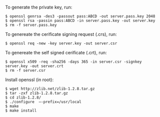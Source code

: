 To generate the private key, run:
```
$ openssl genrsa -des3 -passout pass:ABCD -out server.pass.key 2048
$ openssl rsa -passin pass:ABCD -in server.pass.key -out server.key
$ rm -f server.pass.key
```

To genereate the cerificate signing request (.crs), run:
```
$ openssl req -new -key server.key -out server.csr
```

To genereate the self signed cerificate (.crt), run:
```
$ openssl x509 -req -sha256 -days 365 -in server.csr -signkey server.key -out server.crt
$ rm -f server.csr
```

Install openssl (in root):
```
$ wget http://zlib.net/zlib-1.2.8.tar.gz
$ tar -zxf zlib-1.2.8.tar.gz
$ cd zlib-1.2.8/
$ ./configure  —-prefix=/usr/local
$ make
$ make install
```